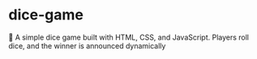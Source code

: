 # dice-game
   🎲 A simple dice game built with HTML, CSS, and JavaScript. Players roll dice, and the winner is announced dynamically
